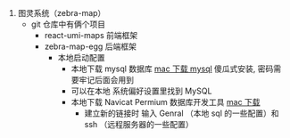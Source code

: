 1. 图灵系统（zebra-map）
   - git 仓库中有俩个项目
     - react-umi-maps 前端框架
     - zebra-map-egg 后端框架
       - 本地启动配置
         - 本地下载 mysql 数据库 [mac 下载 mysql](https://dev.mysql.com/downloads/mysql/) 傻瓜式安装, 密码需要牢记后面会用到
         - 可以在本地 系统偏好设置里找到 MySQL
         - 本地下载 Navicat Permium 数据库开发工具 [mac 下载](https://xclient.info/s/c/free/3/)
           - 建立新的链接时 输入 Genral （本地 sql 的一些配置）和 ssh （远程服务器的一些配置）
